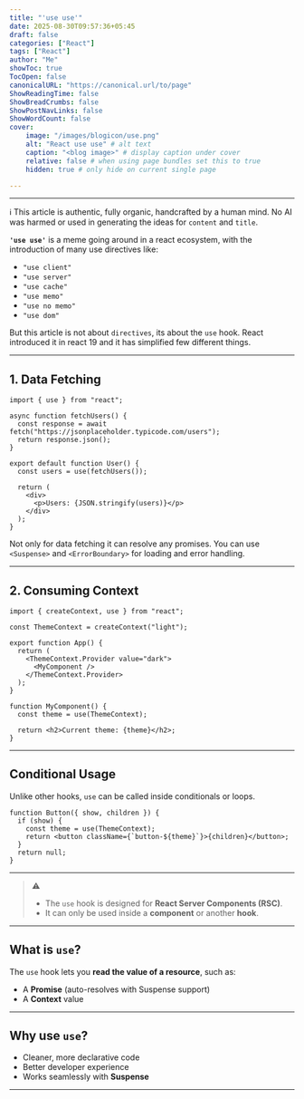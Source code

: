 ```yaml
---
title: "'use use'"
date: 2025-08-30T09:57:36+05:45
draft: false
categories: ["React"]
tags: ["React"]
author: "Me"
showToc: true
TocOpen: false
canonicalURL: "https://canonical.url/to/page"
ShowReadingTime: false
ShowBreadCrumbs: false
ShowPostNavLinks: false
ShowWordCount: false
cover:
    image: "/images/blogicon/use.png"
    alt: "React use use" # alt text
    caption: "<blog image>" # display caption under cover
    relative: false # when using page bundles set this to true
    hidden: true # only hide on current single page

---
```



---
ℹ️ This article is authentic, fully organic, handcrafted by a human mind. No AI was harmed or used in generating the ideas for `content` and `title`.

**`'use use'`** is a meme going around in a react ecosystem, with the introduction of many use directives like:

- `"use client"`
- `"use server"`
- `"use cache"`
- `"use memo"`
- `"use no memo"`
- `"use dom"`


But this article is not about `directives`, its about the `use` hook.
React introduced it in react 19 and it has simplified few different things.

---

## 1. Data Fetching

```tsx
import { use } from "react";

async function fetchUsers() {
  const response = await fetch("https://jsonplaceholder.typicode.com/users");
  return response.json();
}

export default function User() {
  const users = use(fetchUsers());

  return (
    <div>
      <p>Users: {JSON.stringify(users)}</p>
    </div>
  );
}
```

Not only for data fetching it can resolve any promises.
You can use `<Suspense>` and `<ErrorBoundary>` for loading and error handling.

---

## 2. Consuming Context

```tsx
import { createContext, use } from "react";

const ThemeContext = createContext("light");

export function App() {
  return (
    <ThemeContext.Provider value="dark">
      <MyComponent />
    </ThemeContext.Provider>
  );
}

function MyComponent() {
  const theme = use(ThemeContext);

  return <h2>Current theme: {theme}</h2>;
}
```

---

## Conditional Usage

Unlike other hooks, `use` can be called inside conditionals or loops.

```tsx
function Button({ show, children }) {
  if (show) {
    const theme = use(ThemeContext);
    return <button className={`button-${theme}`}>{children}</button>;
  }
  return null;
}
```

---

> ⚠️
> - The `use` hook is designed for **React Server Components (RSC)**.
> - It can only be used inside a **component** or another **hook**.


---

## What is `use`?

The `use` hook lets you **read the value of a resource**, such as:
- A **Promise** (auto-resolves with Suspense support)
- A **Context** value

---

## Why use `use`?
- Cleaner, more declarative code
- Better developer experience
- Works seamlessly with **Suspense**

---
